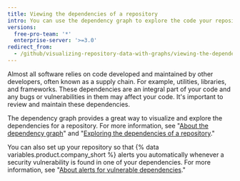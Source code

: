 ```yaml
---
title: Viewing the dependencies of a repository
intro: You can use the dependency graph to explore the code your repository depends on.
versions:
  free-pro-team: '*'
  enterprise-server: '>=3.0'
redirect_from:
  - /github/visualizing-repository-data-with-graphs/viewing-the-dependencies-of-a-repository
---
```


Almost all software relies on code developed and maintained by other developers, often known as a supply chain. For example, utilities, libraries, and frameworks. These dependencies are an integral part of your code and any bugs or vulnerabilities in them may affect your code. It's important to review and maintain these dependencies.

The dependency graph provides a great way to visualize and explore the dependencies for a repository. For more information, see "[About the dependency graph](/code-security/supply-chain-security/about-the-dependency-graph)" and "[Exploring the dependencies of a repository](/code-security/supply-chain-security/exploring-the-dependencies-of-a-repository)."

You can also set up your repository so that {% data variables.product.company_short %} alerts you automatically whenever a security vulnerability is found in one of your dependencies. For more information, see "[About alerts for vulnerable dependencies](/github/managing-security-vulnerabilities/about-alerts-for-vulnerable-dependencies)."
